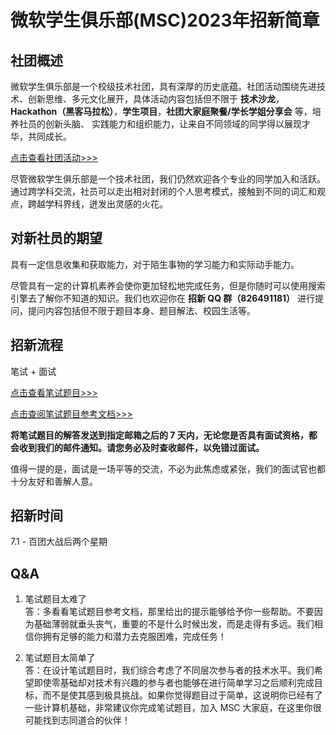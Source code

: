 # 微软学生俱乐部(MSC)2023年招新简章

## 社团概述

微软学生俱乐部是一个校级技术社团，具有深厚的历史底蕴。社团活动围绕先进技术、创新思维、多元文化展开，具体活动内容包括但不限于 **技术沙龙**，**Hackathon（黑客马拉松）**，**学生项目**，**社团大家庭聚餐/学长学姐分享会** 等，培养社员的创新头脑、 实践能力和组织能力，让来自不同领域的同学得以展现才华，共同成长。

[点击查看社团活动>>>](./list-of-club-activities.md)

尽管微软学生俱乐部是一个技术社团，我们仍然欢迎各个专业的同学加入和活跃。通过跨学科交流，社员可以走出相对封闭的个人思考模式，接触到不同的词汇和观点，跨越学科界线，迸发出灵感的火花。

## 对新社员的期望

具有一定信息收集和获取能力，对于陌生事物的学习能力和实际动手能力。

尽管具有一定的计算机素养会使你更加轻松地完成任务，但是你随时可以使用搜索引擎去了解你不知道的知识。我们也欢迎你在 **招新 QQ 群（826491181）** 进行提问，提问内容包括但不限于题目本身、题目解法、校园生活等。

## 招新流程

笔试 + 面试

[点击查看笔试题目>>>](./written-test.md)

[点击查阅笔试题目参考文档>>>](./written-test-reference.md)

**将笔试题目的解答发送到指定邮箱之后的 7 天内，无论您是否具有面试资格，都会收到我们的邮件通知。请您务必及时查收邮件，以免错过面试。**

值得一提的是，面试是一场平等的交流，不必为此焦虑或紧张，我们的面试官也都十分友好和善解人意。

## 招新时间

7.1 - 百团大战后两个星期

## Q&A

1. 笔试题目太难了  
答：多看看笔试题目参考文档，那里给出的提示能够给予你一些帮助。不要因为基础薄弱就垂头丧气，重要的不是什么时候出发，而是走得有多远。我们相信你拥有足够的能力和潜力去克服困难，完成任务！

2. 笔试题目太简单了  
答：在设计笔试题目时，我们综合考虑了不同层次参与者的技术水平。我们希望即使零基础却对技术有兴趣的参与者也能够在进行简单学习之后顺利完成目标，而不是使其感到极具挑战。如果你觉得题目过于简单，这说明你已经有了一些计算机基础，非常建议你完成笔试题目，加入 MSC 大家庭，在这里你很可能找到志同道合的伙伴！